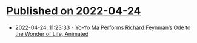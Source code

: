# [Published on 2022-04-24](index.md)

* [2022-04-24, 11:23:33](https://news.ycombinator.com/item?id=31143025) - [Yo-Yo Ma Performs Richard Feynman’s Ode to the Wonder of Life, Animated](https://www.themarginalian.org/2022/04/22/richard-feynman-yo-yo-ma/)
